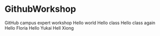 # GithubWorkshop
GitHub campus expert workshop
Hello world
Hello class
Hello class again
Hello Floria
Hello Yukai
Hell Xiong